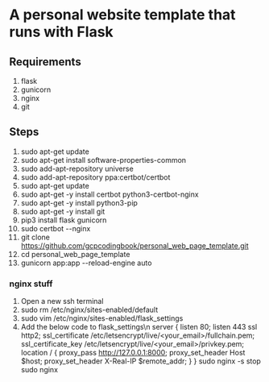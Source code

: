 # A personal website template that runs with Flask

## Requirements

1. flask
2. gunicorn
3. nginx
4. git

## Steps

1. sudo apt-get update
2. sudo apt-get install software-properties-common
3. sudo add-apt-repository universe
4. sudo add-apt-repository ppa:certbot/certbot
5. sudo apt-get update
6. sudo apt-get -y install certbot python3-certbot-nginx
7. sudo apt-get -y install python3-pip
8. sudo apt-get -y install git
9. pip3 install flask gunicorn
10. sudo certbot --nginx
11. git clone https://github.com/gcpcodingbook/personal_web_page_template.git
12. cd personal_web_page_template
13. gunicorn app:app --reload-engine auto

### nginx stuff

1. Open a new ssh terminal
2. sudo rm /etc/nginx/sites-enabled/default
3. sudo vim /etc/nginx/sites-enabled/flask_settings
4. Add the below code to flask_settings\n
   server {
   listen 80;
   listen 443 ssl http2;
   ssl_certificate /etc/letsencrypt/live/<your_email>/fullchain.pem;
   ssl_certificate_key /etc/letsencrypt/live/<your_email>/privkey.pem;
   location / {
   proxy_pass http://127.0.0.1:8000;
   proxy_set_header Host $host;
    proxy_set_header X-Real-IP $remote_addr;
   }
   }
   sudo nginx -s stop
   sudo nginx
